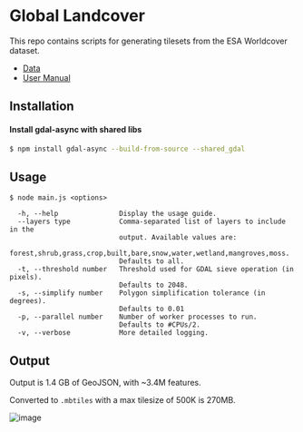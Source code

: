 # Global Landcover
This repo contains scripts for generating tilesets from the ESA Worldcover dataset.
* [Data](https://esa-worldcover.org/en/data-access)
* [User Manual](https://esa-worldcover.s3.eu-central-1.amazonaws.com/v200/2021/docs/WorldCover_PUM_V2.0.pdf)

## Installation
#### Install gdal-async with shared libs
```bash
$ npm install gdal-async --build-from-source --shared_gdal
```

## Usage
```
$ node main.js <options>

  -h, --help               Display the usage guide.
  --layers type            Comma-separated list of layers to include in the
                           output. Available values are:
                           forest,shrub,grass,crop,built,bare,snow,water,wetland,mangroves,moss.
                           Defaults to all.
  -t, --threshold number   Threshold used for GDAL sieve operation (in pixels).
                           Defaults to 2048.
  -s, --simplify number    Polygon simplification tolerance (in degrees).
                           Defaults to 0.01
  -p, --parallel number    Number of worker processes to run.
                           Defaults to #CPUs/2.
  -v, --verbose            More detailed logging.
```

## Output

Output is 1.4 GB of GeoJSON, with ~3.4M features.

Converted to `.mbtiles` with a max tilesize of 500K is 270MB.

![image](https://user-images.githubusercontent.com/814934/233757099-c9c8e181-428d-4431-9f93-0c83d61485cf.png)


